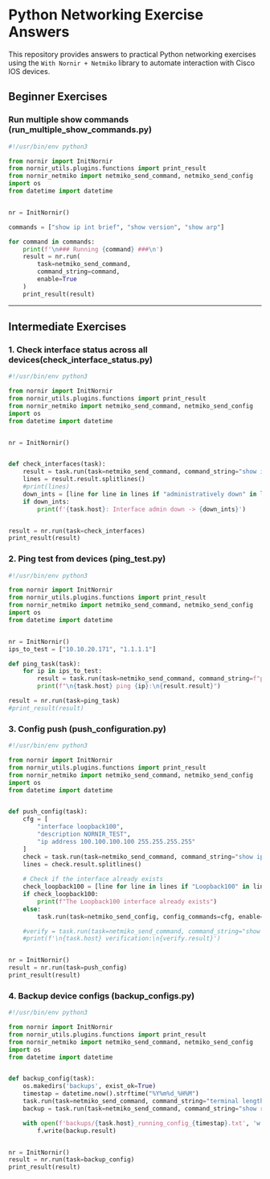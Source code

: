 # Python Networking Exercise Answers

This repository provides answers to practical Python networking exercises using the `With Nornir + Netmiko` library to automate interaction with Cisco IOS devices.

## Beginner Exercises

### Run multiple show commands (run_multiple_show_commands.py)

```python
#!/usr/bin/env python3

from nornir import InitNornir
from nornir_utils.plugins.functions import print_result
from nornir_netmiko import netmiko_send_command, netmiko_send_config
import os
from datetime import datetime


nr = InitNornir()

commands = ["show ip int brief", "show version", "show arp"]

for command in commands:
    print(f'\n### Running {command} ###\n')
    result = nr.run(
        task=netmiko_send_command,
        command_string=command,
        enable=True
    )
    print_result(result)
```

---

## Intermediate Exercises

### 1. Check interface status across all devices(check_interface_status.py)
```python
#!/usr/bin/env python3

from nornir import InitNornir
from nornir_utils.plugins.functions import print_result
from nornir_netmiko import netmiko_send_command, netmiko_send_config
import os
from datetime import datetime


nr = InitNornir()


def check_interfaces(task):
    result = task.run(task=netmiko_send_command, command_string="show ip int brief", enable=True)
    lines = result.result.splitlines()
    #print(lines)
    down_ints = [line for line in lines if "administratively down" in line]
    if down_ints:
        print(f'{task.host}: Interface admin down -> {down_ints}')


result = nr.run(task=check_interfaces)
print_result(result)
```


### 2. Ping test from devices (ping_test.py)
```python
#!/usr/bin/env python3

from nornir import InitNornir
from nornir_utils.plugins.functions import print_result
from nornir_netmiko import netmiko_send_command, netmiko_send_config
import os
from datetime import datetime


nr = InitNornir()
ips_to_test = ["10.10.20.171", "1.1.1.1"]

def ping_task(task):
    for ip in ips_to_test:
        result = task.run(task=netmiko_send_command, command_string=f"ping {ip} repeat 4", enable=True)
        print(f"\n{task.host} ping {ip}:\n{result.result}")

result = nr.run(task=ping_task)
#print_result(result)
```



### 3. Config push (push_configuration.py)
```python
#!/usr/bin/env python3

from nornir import InitNornir
from nornir_utils.plugins.functions import print_result
from nornir_netmiko import netmiko_send_command, netmiko_send_config
import os
from datetime import datetime


def push_config(task):
    cfg = [
        "interface loopback100",
        "description NORNIR_TEST",
        "ip address 100.100.100.100 255.255.255.255"
    ]
    check = task.run(task=netmiko_send_command, command_string="show ip int brief", enable=True)
    lines = check.result.splitlines()
    
    # Check if the interface already exists
    check_loopback100 = [line for line in lines if "Loopback100" in line]
    if check_loopback100:
        print(f"The Loopback100 interface already exists")
    else:
        task.run(task=netmiko_send_config, config_commands=cfg, enable=True)

    #verify = task.run(task=netmiko_send_command, command_string="show ip int brief", enable=True)   
    #print(f'\n{task.host} verification:\n{verify.result}')


nr = InitNornir()
result = nr.run(task=push_config)
print_result(result)
```


### 4. Backup device configs (backup_configs.py)
```python
#!/usr/bin/env python3

from nornir import InitNornir
from nornir_utils.plugins.functions import print_result
from nornir_netmiko import netmiko_send_command, netmiko_send_config
import os
from datetime import datetime


def backup_config(task):
    os.makedirs('backups', exist_ok=True)
    timestap = datetime.now().strftime("%Y%m%d_%H%M")
    task.run(task=netmiko_send_command, command_string="terminal length 0", enable=True)
    backup = task.run(task=netmiko_send_command, command_string="show run", enable=True)

    with open(f'backups/{task.host}_running_config_{timestap}.txt', 'w') as f:
        f.write(backup.result) 


nr = InitNornir()
result = nr.run(task=backup_config)
print_result(result)
```
